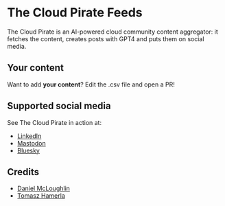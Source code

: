 # The Cloud Pirate Feeds

The Cloud Pirate is an AI-powered cloud community content aggregator: it fetches the content, creates posts with GPT4 and puts them on social media.

## Your content

Want to add **your content**? Edit the .csv file and open a PR!

## Supported social media

See The Cloud Pirate in action at:
- [LinkedIn](https://www.linkedin.com/company/the-cloud-pirate)
- <a rel="me" href="https://hachyderm.io/@TheCloudPirate">Mastodon</a>
- [Bluesky](https://bsky.app/profile/thecloudpirate.bsky.social)

## Credits

- [Daniel McLoughlin](https://github.com/CloudDevDan)
- [Tomasz Hamerla](https://github.com/thamerla)
